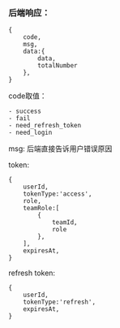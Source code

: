 ### 后端响应：

```
{
	code,
	msg,
	data:{
		data,
		totalNumber
	},
}
```

code取值：

	- success
	- fail
	- need_refresh_token
	- need_login

msg: 后端直接告诉用户错误原因


token:
```
{
	userId,
	tokenType:'access',
	role,
	teamRole:[
        {
            teamId,
            role
        },
	],
	expiresAt,
}
```

refresh token:

```
{
	userId,
	tokenType:'refresh',
	expiresAt,
}
```